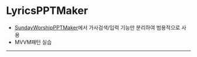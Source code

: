 # LyricsPPTMaker
* [SundayWorshipPPTMaker](https://github.com/farka-k/SundayWorshipPPTMaker)에서 가사검색/입력 기능만 분리하여 범용적으로 사용
* MVVM패턴 실습
-----------------------------------------------------
